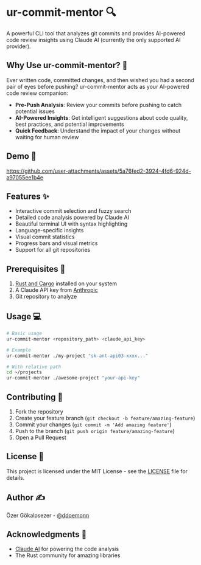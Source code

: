 # ur-commit-mentor 🔍

A powerful CLI tool that analyzes git commits and provides AI-powered code review insights using Claude AI (currently the only supported AI provider).

## Why Use ur-commit-mentor? 🤔

Ever written code, committed changes, and then wished you had a second pair of eyes before pushing? ur-commit-mentor acts as your AI-powered code review companion:

- **Pre-Push Analysis**: Review your commits before pushing to catch potential issues
- **AI-Powered Insights**: Get intelligent suggestions about code quality, best practices, and potential improvements
- **Quick Feedback**: Understand the impact of your changes without waiting for human review

## Demo 🎥



https://github.com/user-attachments/assets/5a76fed2-3924-4fd6-924d-a97055ee1b4e



## Features ✨

- Interactive commit selection and fuzzy search
- Detailed code analysis powered by Claude AI 
- Beautiful terminal UI with syntax highlighting
- Language-specific insights
- Visual commit statistics
- Progress bars and visual metrics
- Support for all git repositories

## Prerequisites 🔑

1. [Rust and Cargo](https://rustup.rs/) installed on your system
2. A Claude API key from [Anthropic](https://www.anthropic.com/)
3. Git repository to analyze

## Usage 💻

```bash
# Basic usage
ur-commit-mentor <repository_path> <claude_api_key>

# Example
ur-commit-mentor ./my-project "sk-ant-api03-xxxx..."

# With relative path
cd ~/projects
ur-commit-mentor ./awesome-project "your-api-key"
```

## Contributing 🤝

1. Fork the repository
2. Create your feature branch (`git checkout -b feature/amazing-feature`)
3. Commit your changes (`git commit -m 'Add amazing feature'`)
4. Push to the branch (`git push origin feature/amazing-feature`)
5. Open a Pull Request

## License 📄

This project is licensed under the MIT License - see the [LICENSE](LICENSE) file for details.

## Author ✍️

Özer Gökalpsezer - [@ddoemonn](https://github.com/ddoemonn)

## Acknowledgments 🙏

- [Claude AI](https://www.anthropic.com/) for powering the code analysis
- The Rust community for amazing libraries
